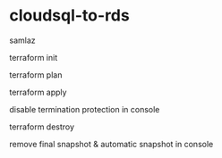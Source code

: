 # cloudsql-to-rds

samlaz

terraform init

terraform plan

terraform apply

disable termination protection in console

terraform destroy

remove final snapshot & automatic snapshot in console